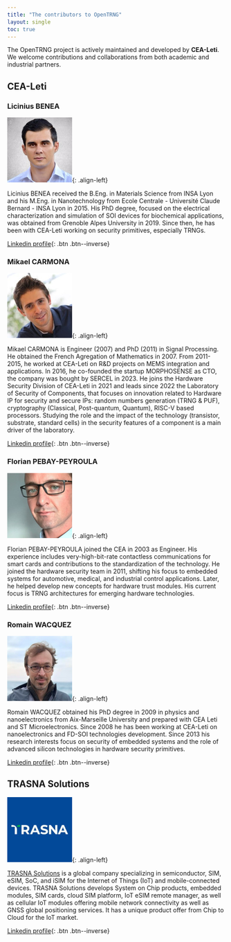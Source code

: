 ```yaml
---
title: "The contributors to OpenTRNG"
layout: single
toc: true
---
```


The OpenTRNG project is actively maintained and developed by **CEA-Leti**. We welcome contributions and collaborations from both academic and industrial partners.

## CEA-Leti

### Licinius BENEA

![image-left](/assets/images/avatar_lb.jpg){: .align-left}

Licinius BENEA received the B.Eng. in Materials Science from INSA Lyon and his M.Eng. in Nanotechnology from Ecole Centrale - Université Claude Bernard - INSA Lyon in 2015. His PhD degree, focused on the electrical characterization and simulation of SOI devices for biochemical applications, was obtained from Grenoble Alpes University in 2019. Since then, he has been with CEA-Leti working on security primitives, especially TRNGs.

[<i class="fab fa-fw fa-linkedin" aria-hidden="true"></i>Linkedin profile](https://www.linkedin.com/in/licinius-benea/){: .btn .btn--inverse}

### Mikael CARMONA

![image-left](/assets/images/avatar_mc.jpg){: .align-left}

Mikael CARMONA is Engineer (2007) and PhD (2011) in Signal Processing. He obtained the French Agregation of Mathematics in 2007. From 2011-2015, he worked at CEA-Leti on R&D projects on MEMS integration and applications. In 2016, he co-founded the startup MORPHOSENSE as CTO, the company was bought by SERCEL in 2023. He joins the Hardware Security Division of CEA-Leti in 2021 and leads since 2022 the Laboratory of Security of Components, that focuses on innovation related to Hardware IP for security and secure IPs: random numbers generation (TRNG & PUF), cryptography (Classical, Post-quantum, Quantum), RISC-V based processors. Studying the role and the impact of the technology (transistor, substrate, standard cells) in the security features of a component is a main driver of the laboratory.

[<i class="fab fa-fw fa-linkedin" aria-hidden="true"></i>Linkedin profile](https://www.linkedin.com/in/mikael-carmona-cyber/){: .btn .btn--inverse}

### Florian PEBAY-PEYROULA

![image-left](/assets/images/avatar_fp.jpg){: .align-left}

Florian PEBAY-PEYROULA joined the CEA in 2003 as Engineer. His experience includes very-high-bit-rate contactless communications for smart cards and contributions to the standardization of the technology. He joined the hardware security team in 2011, shifting his focus to embedded systems for automotive, medical, and industrial control applications. Later, he helped develop new concepts for hardware trust modules. His current focus is TRNG architectures for emerging hardware technologies.

[<i class="fab fa-fw fa-linkedin" aria-hidden="true"></i>Linkedin profile](https://www.linkedin.com/in/florian-pebay-peyroula/){: .btn .btn--inverse}

### Romain WACQUEZ

![image-left](/assets/images/avatar_rw.jpg){: .align-left}

Romain WACQUEZ obtained his PhD degree in 2009 in physics and nanoelectronics from Aix-Marseille University and prepared with CEA Leti and ST Microelectronics. Since 2008 he has been working at CEA-Leti on nanoelectronics and FD-SOI technologies development. Since 2013 his research interests focus on security of embedded systems and the role of advanced silicon technologies in hardware security primitives.

[<i class="fab fa-fw fa-linkedin" aria-hidden="true"></i>Linkedin profile](https://www.linkedin.com/in/romain-wacquez/){: .btn .btn--inverse}

## TRASNA Solutions

![image-left](/assets/images/trasna_logo.jpg){: .align-left}

[TRASNA Solutions](https://www.trasna.io) is a global company specializing in semiconductor, SIM, eSIM, SoC, and iSIM for the Internet of Things (IoT) and mobile-connected devices. TRASNA Solutions develops System on Chip products, embedded modules, SIM cards, cloud SIM platform, IoT eSIM remote manager, as well as cellular IoT modules offering mobile network connectivity as well as GNSS global positioning services. It has a unique product offer from Chip to Cloud for the IoT market.

[<i class="fab fa-fw fa-linkedin" aria-hidden="true"></i>Linkedin profile](https://www.linkedin.com/company/trasna-technologies/){: .btn .btn--inverse}
